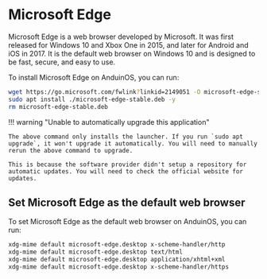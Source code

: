 # Microsoft Edge

Microsoft Edge is a web browser developed by Microsoft. It was first released for Windows 10 and Xbox One in 2015, and later for Android and iOS in 2017. It is the default web browser on Windows 10 and is designed to be fast, secure, and easy to use.

To install Microsoft Edge on AnduinOS, you can run:

```bash title="Install Microsoft Edge"
wget https://go.microsoft.com/fwlink?linkid=2149051 -O microsoft-edge-stable.deb
sudo apt install ./microsoft-edge-stable.deb -y
rm microsoft-edge-stable.deb
```

!!! warning "Unable to automatically upgrade this application"

    The above command only installs the launcher. If you run `sudo apt upgrade`, it won't upgrade it automatically. You will need to manually rerun the above command to upgrade.

    This is because the software provider didn't setup a repository for automatic updates. You will need to check the official website for updates.

## Set Microsoft Edge as the default web browser

To set Microsoft Edge as the default web browser on AnduinOS, you can run:

```bash title="Set Microsoft Edge as the default web browser"
xdg-mime default microsoft-edge.desktop x-scheme-handler/http
xdg-mime default microsoft-edge.desktop text/html
xdg-mime default microsoft-edge.desktop application/xhtml+xml
xdg-mime default microsoft-edge.desktop x-scheme-handler/https
```
